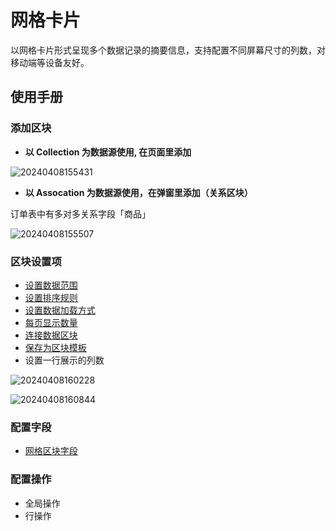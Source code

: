 # 网格卡片

以网格卡片形式呈现多个数据记录的摘要信息，支持配置不同屏幕尺寸的列数，对移动端等设备友好。
## 使用手册

### 添加区块

- **以 Collection 为数据源使用, 在页面里添加** 

![20240408155431](https://nocobase-docs.oss-cn-beijing.aliyuncs.com/20240408155431.png)

- **以 Assocation 为数据源使用，在弹窗里添加（关系区块）**

订单表中有多对多关系字段「商品」

![20240408155507](https://nocobase-docs.oss-cn-beijing.aliyuncs.com/20240408155507.png)


### 区块设置项

- [设置数据范围](/handbook/ui/blocks/block-settings/data-scope)
- [设置排序规则](/handbook/ui/blocks/block-settings/sorting-rule)
- [设置数据加载方式](/handbook/ui/blocks/block-settings/loading-mode)
- [每页显示数量](/handbook/ui/blocks/block-settings/per-page)
- [连接数据区块](/handbook/ui/blocks/block-settings/connect-block)
- [保存为区块模板](/handbook/ui/blocks/block-settings/block-template)
- 设置一行展示的列数

![20240408160228](https://nocobase-docs.oss-cn-beijing.aliyuncs.com/20240408160228.png)

![20240408160844](https://nocobase-docs.oss-cn-beijing.aliyuncs.com/20240408160844.png)
### 配置字段

- [网格区块字段](/handbook/ui/fields/field-settings/detail-form-item)
### 配置操作

- 全局操作
- 行操作

